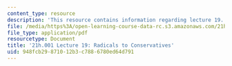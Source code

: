 ```yaml
---
content_type: resource
description: 'This resource contains information regarding lecture 19. '
file: /media/https%3A/open-learning-course-data-rc.s3.amazonaws.com/21h-001-how-to-stage-a-revolution-fall-2013/948fcb29871012b3c7886780ed64d791_MIT21H_001F13_lec_19.pdf
file_type: application/pdf
resourcetype: Document
title: '21h.001 Lecture 19: Radicals to Conservatives'
uid: 948fcb29-8710-12b3-c788-6780ed64d791
---
```

